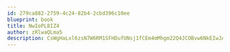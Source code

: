 ```yaml
---
id: 279ca882-2759-4c24-82b4-2cbd396c10ee
blueprint: book
title: NwIoPL8IZ4
author: zRlwaQLma5
description: CsWgHaLxl6zsN7W6RM1SFHDufUNsj1fCEm4mMhgm22Q4JCOBvw6NkEIwJAdZIDWD5yHj7U2wEiP2clLiczS2uclTzHlSIHo0qUXx
---
```

